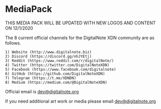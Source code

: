 # MediaPack

THIS MEDIA PACK WILL BE UPDATED WITH NEW LOGOS AND CONTENT ON 12/1/2020

The 8 current official channels for the DigitalNote XDN community are as follows.  

    1) Website (http://www.digitalnote.biz)
    2) Discord (https://discord.gg/nhJYEtj)
    3) Reddit (https://www.reddit.com/r/digitalNote/)
    4) Twitter (https://twitter.com/DigitalNoteXDN)
    5) Facebook (https://www.facebook.com/digitalnote)
    6) GitHub (https://github.com/DigitalNoteXDN)
    7) Telegram (https://t.me/XDNDN)
    8) Medium (https://medium.com/@DigitalNoteXDN)

Official email is dev@digitalnote.org

If you need additional art work or media please email dev@digitalnote.org
